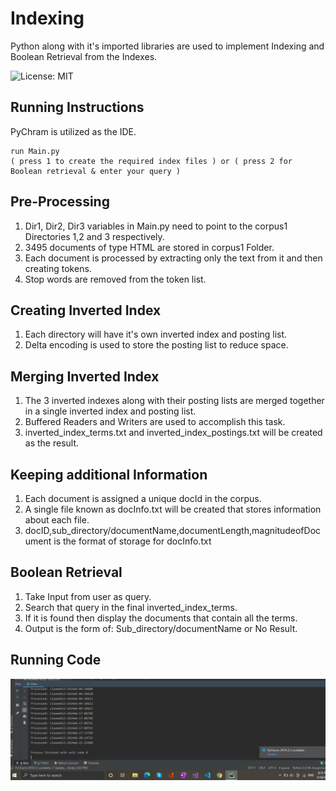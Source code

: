# Indexing
Python along with it's imported libraries are used to implement Indexing and Boolean Retrieval from the Indexes.

![License: MIT](https://img.shields.io/badge/License-MIT-blue.svg)
## Running Instructions

PyChram is utilized as the IDE.
```
run Main.py
( press 1 to create the required index files ) or ( press 2 for Boolean retrieval & enter your query )
```

## Pre-Processing
1) Dir1, Dir2, Dir3 variables in Main.py need to point to the corpus1 Directories 1,2 and 3 respectively.
2) 3495 documents of type HTML are stored in corpus1 Folder.
3) Each document is processed by extracting only the text from it and then creating tokens.
4) Stop words are removed from the token list.

## Creating Inverted Index
1) Each directory will have it's own inverted index and posting list.
2) Delta encoding is used to store the posting list to reduce space.

## Merging Inverted Index
1) The 3 inverted indexes along with their posting lists are merged together in a single inverted index and posting list.
2) Buffered Readers and Writers are used to accomplish this task.
3) inverted_index_terms.txt and inverted_index_postings.txt will be created as the result.

## Keeping additional Information
1) Each document is assigned a unique docId in the corpus.
2) A single file known as docInfo.txt will be created that stores information about each file.
3) docID,sub_directory/documentName,documentLength,magnitudeofDocument is the format of storage for docInfo.txt

## Boolean Retrieval
1) Take Input from user as query.
2) Search that query in the final inverted_index_terms.
3) If it is found then display the documents that contain all the terms.
4) Output is the form of: Sub_directory/documentName or No Result.

## Running Code
![code](https://github.com/froheel/Indexing/blob/main/outputs_on_entire_corpora/files_created_on_entire_corpora_successfully.PNG)
